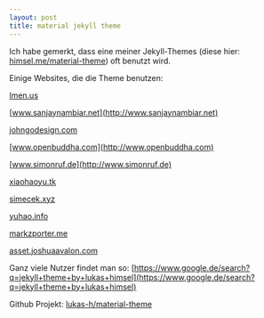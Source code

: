 ```yaml
---
layout: post
title: material jekyll theme
---
```


Ich habe gemerkt, dass eine meiner Jekyll-Themes (diese hier: [himsel.me/material-theme](http://himsel.me/material-theme)) oft benutzt wird.

Einige Websites, die die Theme benutzen:

[](https://varundey.me/blogs/hacking-my-hacktoberfest)

[lmen.us](https://lmen.us)

[www.sanjaynambiar.net](http://www.sanjaynambiar.net)

[johngodesign.com](http://johngodesign.com)

[www.openbuddha.com](http://www.openbuddha.com)

[www.simonruf.de](http://www.simonruf.de)

[xiaohaoyu.tk](http://xiaohaoyu.tk)

[simecek.xyz](http://simecek.xyz)

[yuhao.info](http://yuhao.info)

[markzporter.me](http://markzporter.me)

[asset.joshuaavalon.com](http://asset.joshuaavalon.com)

Ganz viele Nutzer findet man so:
[https://www.google.de/search?q=jekyll+theme+by+lukas+himsel](https://www.google.de/search?q=jekyll+theme+by+lukas+himsel)

Github Projekt: [lukas-h/material-theme](https://github.com/lukas-h/material-theme)